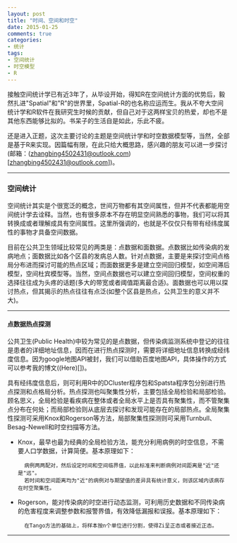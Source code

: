 ```yaml
---
layout: post
title: "时间、空间和时空"
date: 2015-01-25
comments: true
categories: 
- 统计
tags:
- 空间统计
- 时空模型
- R
---
```


接触空间统计学已有近3年了，从毕设开始，得知R在空间统计方面的优势后，毅然扎进"Spatial"和"R"的世界里，Spatial-R的也名称应运而生。我从不夸大空间统计学和R软件在我研究生时候的贡献，但自己对于这两样宝贝的热爱，却也不是其他东西能够比拟的。书呆子的生活自是如此，乐此不疲。

还是进入正题，这次主要讨论的主题是空间统计学和时空数据模型等，当然，全部是基于R来实现。因篇幅有限，在此只给大概思路，感兴趣的朋友可以进一步探讨(邮箱：(zhangbing4502431@outlook.com)[zhangbing4502431@outlook.com])。

---------------------------------------------------------------
### 空间统计
空间统计其实是个很宽泛的概念，世间万物都有其空间属性，但并不代表都能用空间统计学去诠释。当然，也有很多原本不存在明显空间熟悉的事物，我们可以将其转换成或者理解成具有空间属性。这里所强调的，也就是不仅仅只有带有经纬度属性的事物才具备空间数据。

目前在公共卫生领域比较常见的两类是：点数据和面数据。点数据比如传染病的发病地点；面数据比如各个区县的发病总人数。针对点数据，主要是来探讨空间点格局分布进而探讨可能的热点区域；而面数据更多是建立空间回归模型，如空间滞后模型，空间杜宾模型等。当然，空间点数据也可以建立空间回归模型，空间权重的选择往往成为头疼的话题(多大的带宽或者阈值距离最合适)。面数据也可以用以探讨热点，但其揭示的热点往往有点泛(如整个区县是热点，公共卫生的意义并不大)。

--------------------------------------------------------------------
#### 点数据热点探测
 
公共卫生(Public Health)中较为常见的是点数据，但传染病监测系统中登记的往往是患者的详细地址信息，因而在进行热点探测时，需要将详细地址信息转换成经纬度信息。因为google地图API被封，我们可以借助百度地图API，具体操作的方式可以参考我的博文((Here)[])。

具有经纬度信息后，则可利用R中的DCluster程序包和Spatsta程序包分别进行热点探测和点格局分析。热点探测也叫聚集性分析，主要包括全局检验和局部检验。顾名思义，全局检验是看疾病在整体或者全局水平上是否具有聚集性，而不管聚集点分布在何处；而局部检验则从底层去探讨和发现可能存在的局部热点。全局聚集性探测可采用Knox和Rogerson等方法，局部聚集性探测则可采用Turnbull、Besag-Newell和时空扫描等方法。  

- Knox，最早也最为经典的全局检验方法，能充分利用病例的时空信息，不需要人口学数据，计算简便。基本原理如下：

        病例两两配对，然后设定时间和空间临界值，以此标准来判断病例对间距离是"近"还是"远"。
        若时间和空间距离均为"近"的病例对与期望值的差异具有统计意义，则该区域内该病存在时空聚集性。
  
- Rogerson，能对传染病的时空进行动态监测，可利用历史数据和不同传染病的危害程度来调整参数和报警界值，有效降低漏报和误报。基本原理如下：  

        在Tango方法的基础上，将样本按n个单位进行分割，使得Zi呈正态或者接近正态。  
        

----------





